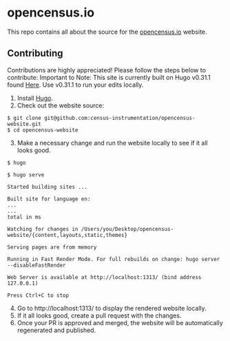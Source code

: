 # opencensus.io

This repo contains all about the source for the [opencensus.io][website] website.


## Contributing

Contributions are highly appreciated! Please follow the steps below to contribute:
Important to Note: This site is currently built on Hugo v0.31.1 found [Here][version-control].
Use v0.31.1 to run your edits locally.

1. Install [Hugo][install-hugo].
2. Check out the website source:
```
$ git clone git@github.com:census-instrumentation/opencensus-website.git
$ cd opencensus-website
```
3. Make a necessary change and run the website locally to see if it all looks good.

```
$ hugo

$ hugo serve

Started building sites ...

Built site for language en:
...
...
total in ms

Watching for changes in /Users/you/Desktop/opencensus-website/{content,layouts,static,themes}

Serving pages are from memory

Running in Fast Render Mode. For full rebuilds on change: hugo server --disableFastRender

Web Server is available at http://localhost:1313/ (bind address 127.0.0.1)

Press Ctrl+C to stop
```
4. Go to http://localhost:1313/ to display the rendered website locally.
5. If it all looks good, create a pull request with the changes.
6. Once your PR is approved and merged, the website will be automatically regenerated and published.


[website]: http://opencensus.io
[install-hugo]: https://gohugo.io/getting-started/installing/
[version-control]: https://github.com/gohugoio/hugo/releases/tag/v0.31.1
